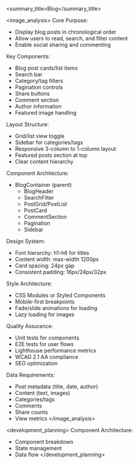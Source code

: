 
<summary_title>Blog</summary_title>

<image_analysis>
Core Purpose:
- Display blog posts in chronological order
- Allow users to read, search, and filter content
- Enable social sharing and commenting

Key Components:
- Blog post cards/list items
- Search bar
- Category/tag filters
- Pagination controls
- Share buttons
- Comment section
- Author information
- Featured image handling

Layout Structure:
- Grid/list view toggle
- Sidebar for categories/tags
- Responsive 3-column to 1-column layout
- Featured posts section at top
- Clear content hierarchy

Component Architecture:
- BlogContainer (parent)
  - BlogHeader
  - SearchFilter
  - PostGrid/PostList
  - PostCard
  - CommentSection
  - Pagination
  - Sidebar

Design System:
- Font hierarchy: h1-h6 for titles
- Content width: max-width 1200px
- Card spacing: 24px gap
- Consistent padding: 16px/24px/32px

Style Architecture:
- CSS Modules or Styled Components
- Mobile-first breakpoints
- Fade/slide animations for loading
- Lazy loading for images

Quality Assurance:
- Unit tests for components
- E2E tests for user flows
- Lighthouse performance metrics
- WCAG 2.1 AA compliance
- SEO optimization

Data Requirements:
- Post metadata (title, date, author)
- Content (text, images)
- Categories/tags
- Comments
- Share counts
- View metrics
</image_analysis>

<development_planning>
Component Architecture:
- Component breakdown
- State management
- Data flow
</development_planning>
